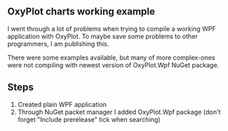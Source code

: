 ## OxyPlot charts working example

I went through a lot of problems when trying to compile a working WPF application with OxyPlot. To maybe save some problems to other programmers, I am publishing this.

There were some examples available, but many of more complex-ones were not compiling with newest version of OxyPlot.Wpf NuGet package.

## Steps

1. Created plain WPF application
2. Through NuGet packet manager I added OxyPlot.Wpf package (don't forget "Include prerelease" tick when searching)